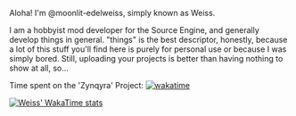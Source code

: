 Aloha! I'm @moonlit-edelweiss, simply known as Weiss.

I am a hobbyist mod developer for the Source Engine, and generally develop things in general.
"things" is the best descriptor, honestly, because a lot of this stuff you'll find here is purely for personal use or because I was simply bored.
Still, uploading your projects is better than having nothing to show at all, so...

Time spent on the 'Zynqyra' Project: [![wakatime](https://wakatime.com/badge/user/c6203c58-9ab7-40ef-b36f-84a31e6e820a/project/bc7ea361-6179-495a-99e6-35494d86c03c.svg)](https://wakatime.com/badge/user/c6203c58-9ab7-40ef-b36f-84a31e6e820a/project/bc7ea361-6179-495a-99e6-35494d86c03c)

[![Weiss' WakaTime stats](https://github-readme-stats.vercel.app/api/wakatime?username=moonlit_edelweiss)](https://github.com/anuraghazra/github-readme-stats)
